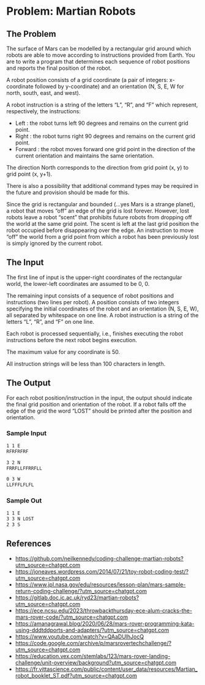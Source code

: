# Problem:  Martian  Robots 

## The  Problem 
The surface of Mars can be modelled by a rectangular grid around which robots are able to move according to instructions provided from Earth. You are to write a program that determines each sequence of robot positions and reports the final position of the robot.

A robot position consists of a grid coordinate (a pair of integers: x-coordinate followed by
y-coordinate) and an orientation (N, S, E, W for north, south, east, and west).

A robot instruction is a string of the letters “L”, “R”, and “F” which represent, respectively, the
instructions:

* Left : the robot turns left 90 degrees and remains on the current grid point.
* Right : the robot turns right 90 degrees and remains on the current grid point.
* Forward : the robot moves forward one grid point in the direction of the current orientation and maintains the same orientation.

The direction North corresponds to the direction from grid point (x, y) to grid point (x, y+1).

There is also a possibility that additional command types may be required in the future and
provision should be made for this.

Since the grid is rectangular and bounded (…yes Mars is a strange planet), a robot that
moves “off” an edge of the grid is lost forever. However, lost robots leave a robot “scent” that
prohibits future robots from dropping off the world at the same grid point. The scent is left at
the last grid position the robot occupied before disappearing over the edge. An instruction to
move “off” the world from a grid point from which a robot has been previously lost is simply
ignored by the current robot.

## The  Input 
The first line of input is the upper-right coordinates of the rectangular world, the lower-left
coordinates are assumed to be 0, 0.

The remaining input consists of a sequence of robot positions and instructions (two lines per
robot). A position consists of two integers specifying the initial coordinates of the robot and
an orientation (N, S, E, W), all separated by whitespace on one line. A robot instruction is a
string of the letters “L”, “R”, and “F” on one line.

Each robot is processed sequentially, i.e., finishes executing the robot instructions before the
next robot begins execution.

The maximum value for any coordinate is 50.

All instruction strings will be less than 100 characters in length.

## The  Output 
For each robot position/instruction in the input, the output should indicate the final grid
position and orientation of the robot. If a robot falls off the edge of the grid the word “LOST”
should be printed after the position and orientation.

### Sample  Input
```bash
1 1 E
RFRFRFRF

3 2 N
FRRFLLFFRRFLL

0 3 W
LLFFFLFLFL
```
### Sample  Out
```bash
1 1 E
3 3 N LOST
2 3 S
```
## References
* https://github.com/neilkennedy/coding-challenge-martian-robots?utm_source=chatgpt.com
* https://joneaves.wordpress.com/2014/07/21/toy-robot-coding-test/?utm_source=chatgpt.com
* https://www.jpl.nasa.gov/edu/resources/lesson-plan/mars-sample-return-coding-challenge/?utm_source=chatgpt.com
* https://gitlab.doc.ic.ac.uk/ryd23/martian-robots?utm_source=chatgpt.com
* https://ece.ncsu.edu/2023/throwbackthursday-ece-alum-cracks-the-mars-rover-code/?utm_source=chatgpt.com
* https://amanagrawal.blog/2020/06/28/mars-rover-programming-kata-using-dddtddports-and-adapters/?utm_source=chatgpt.com
* https://www.youtube.com/watch?v=QAaDUlhJocQ
* https://code.google.com/archive/p/marsrovertechchallenge/?utm_source=chatgpt.com
* https://education.vex.com/stemlabs/123/mars-rover-landing-challenge/unit-overview/background?utm_source=chatgpt.com
* https://fr.vittascience.com/public/content/user_data/resources/Martian_robot_booklet_ST.pdf?utm_source=chatgpt.com
